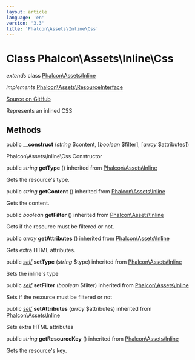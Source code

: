 ```yaml
---
layout: article
language: 'en'
version: '3.3'
title: 'Phalcon\Assets\Inline\Css'
---
```

# Class **Phalcon\Assets\Inline\Css**

*extends* class [Phalcon\Assets\Inline](/3.3/en/api/Phalcon_Assets_Inline)

*implements* [Phalcon\Assets\ResourceInterface](/3.3/en/api/Phalcon_Assets_ResourceInterface)

<a href="https://github.com/phalcon/cphalcon/tree/v3.3.0/phalcon/assets/inline/css.zep" class="btn btn-default btn-sm">Source on GitHub</a>

Represents an inlined CSS


## Methods
public  **__construct** (*string* $content, [*boolean* $filter], [*array* $attributes])

Phalcon\Assets\Inline\Css Constructor



public *string* **getType** () inherited from [Phalcon\Assets\Inline](/3.3/en/api/Phalcon_Assets_Inline)

Gets the resource's type.



public *string* **getContent** () inherited from [Phalcon\Assets\Inline](/3.3/en/api/Phalcon_Assets_Inline)

Gets the content.



public *boolean* **getFilter** () inherited from [Phalcon\Assets\Inline](/3.3/en/api/Phalcon_Assets_Inline)

Gets if the resource must be filtered or not.



public *array* **getAttributes** () inherited from [Phalcon\Assets\Inline](/3.3/en/api/Phalcon_Assets_Inline)

Gets extra HTML attributes.


public [*self*](/3.3/en/api/Phalcon_Assets_Inline_Css) **setType** (*string* $type) inherited from [Phalcon\Assets\Inline](/3.3/en/api/Phalcon_Assets_Inline)

Sets the inline's type



public [*self*](/3.3/en/api/Phalcon_Assets_Inline_Css) **setFilter** (*boolean* $filter) inherited from [Phalcon\Assets\Inline](/3.3/en/api/Phalcon_Assets_Inline)

Sets if the resource must be filtered or not



public [*self*](/3.3/en/api/Phalcon_Assets_Inline_Css) **setAttributes** (*array* $attributes) inherited from [Phalcon\Assets\Inline](/3.3/en/api/Phalcon_Assets_Inline)

Sets extra HTML attributes



public *string* **getResourceKey** () inherited from [Phalcon\Assets\Inline](/3.3/en/api/Phalcon_Assets_Inline)

Gets the resource's key.



